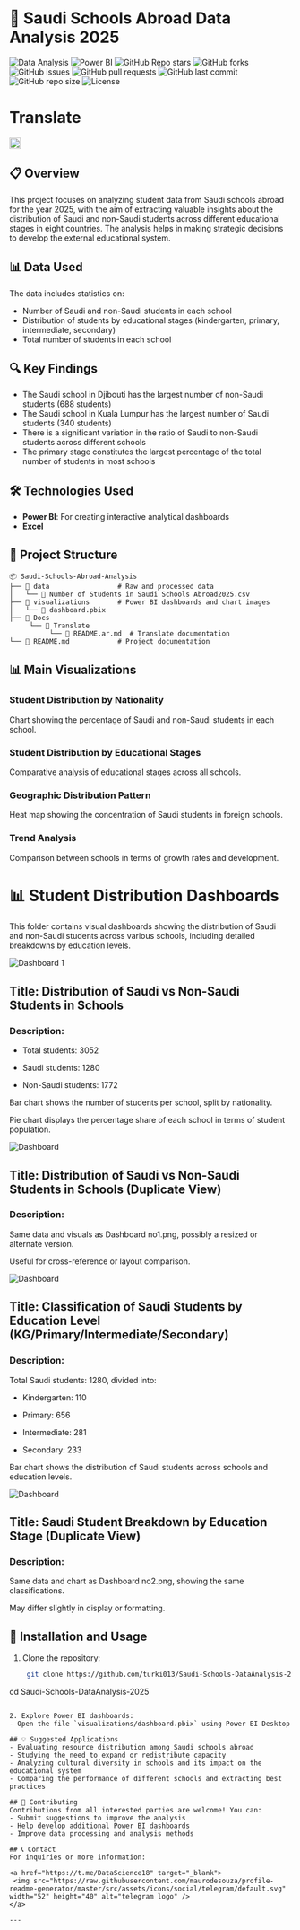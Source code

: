# 🏫 Saudi Schools Abroad Data Analysis 2025

![Data Analysis](https://img.shields.io/badge/Data_Analysis-📊-brightgreen?style=flat-square)
![Power BI](https://img.shields.io/badge/PowerBI-⚡-yellow?style=flat-square&logo=powerbi)
![GitHub Repo stars](https://img.shields.io/github/stars/turki013/Saudi-Schools-DataAnalysis-2025?style=social)
![GitHub forks](https://img.shields.io/github/forks/turki013/Saudi-Schools-DataAnalysis-2025?style=social)
![GitHub issues](https://img.shields.io/github/issues/turki013/Saudi-Schools-DataAnalysis-2025)
![GitHub pull requests](https://img.shields.io/github/issues-pr/turki013/Saudi-Schools-DataAnalysis-2025)
![GitHub last commit](https://img.shields.io/github/last-commit/turki013/Saudi-Schools-DataAnalysis-2025)
![GitHub repo size](https://img.shields.io/github/repo-size/turki013/Saudi-Schools-DataAnalysis-2025)
![License](https://img.shields.io/github/license/turki013/Saudi-Schools-DataAnalysis-2025)


# **Translate**
[<img src="https://flagcdn.com/w40/sa.png" height="20"/>](Docs/Translate/README.ar.md)




## 📋 Overview
This project focuses on analyzing student data from Saudi schools abroad for the year 2025, with the aim of extracting valuable insights about the distribution of Saudi and non-Saudi students across different educational stages in eight countries. The analysis helps in making strategic decisions to develop the external educational system.

## 📊 Data Used
The data includes statistics on:
- Number of Saudi and non-Saudi students in each school
- Distribution of students by educational stages (kindergarten, primary, intermediate, secondary)
- Total number of students in each school

## 🔍 Key Findings
- The Saudi school in Djibouti has the largest number of non-Saudi students (688 students)
- The Saudi school in Kuala Lumpur has the largest number of Saudi students (340 students)
- There is a significant variation in the ratio of Saudi to non-Saudi students across different schools
- The primary stage constitutes the largest percentage of the total number of students in most schools

## 🛠️ Technologies Used
- **Power BI**: For creating interactive analytical dashboards
- **Excel**

## 📂 Project Structure
```
📦 Saudi-Schools-Abroad-Analysis
├── 📁 data                 # Raw and processed data
│   └── 📄 Number of Students in Saudi Schools Abroad2025.csv
├── 📁 visualizations       # Power BI dashboards and chart images
│   └── 📄 dashboard.pbix
├── 📁 Docs
     └── 📁 Translate
          └── 📄 README.ar.md  # Translate documentation
└── 📄 README.md            # Project documentation
```

## 📊 Main Visualizations

### Student Distribution by Nationality
Chart showing the percentage of Saudi and non-Saudi students in each school.

### Student Distribution by Educational Stages
Comparative analysis of educational stages across all schools.

### Geographic Distribution Pattern
Heat map showing the concentration of Saudi students in foreign schools.

### Trend Analysis
Comparison between schools in terms of growth rates and development.

# 📊 Student Distribution Dashboards

This folder contains visual dashboards showing the distribution of Saudi and non-Saudi students across various schools, including detailed breakdowns by education levels.

![Dashboard 1](assets/Dashboard_img/Dashboard_no1.png)

## Title: Distribution of Saudi vs Non-Saudi Students in Schools

### Description:

- Total students: 3052

- Saudi students: 1280

- Non-Saudi students: 1772

Bar chart shows the number of students per school, split by nationality.

Pie chart displays the percentage share of each school in terms of student population.

![Dashboard](assets/Dashboard_img/Dashboard_no3.png)

## Title: Distribution of Saudi vs Non-Saudi Students in Schools (Duplicate View)

### Description:

Same data and visuals as Dashboard no1.png, possibly a resized or alternate version.

Useful for cross-reference or layout comparison.

![Dashboard](assets/Dashboard_img/Dashboard_no2.png)

## Title: Classification of Saudi Students by Education Level (KG/Primary/Intermediate/Secondary)

### Description:

Total Saudi students: 1280, divided into:

- Kindergarten: 110

- Primary: 656

- Intermediate: 281

- Secondary: 233

Bar chart shows the distribution of Saudi students across schools and education levels.

![Dashboard](assets/Dashboard_img/Dashboard_no4.png)

## Title: Saudi Student Breakdown by Education Stage (Duplicate View)

### Description:

Same data and chart as Dashboard no2.png, showing the same classifications.

May differ slightly in display or formatting.


## 🚀 Installation and Usage
1. Clone the repository:
   ```bash
    git clone https://github.com/turki013/Saudi-Schools-DataAnalysis-2025.git
cd Saudi-Schools-DataAnalysis-2025
   ```

2. Explore Power BI dashboards:
   - Open the file `visualizations/dashboard.pbix` using Power BI Desktop

## 💡 Suggested Applications
- Evaluating resource distribution among Saudi schools abroad
- Studying the need to expand or redistribute capacity
- Analyzing cultural diversity in schools and its impact on the educational system
- Comparing the performance of different schools and extracting best practices

## 👥 Contributing
Contributions from all interested parties are welcome! You can:
- Submit suggestions to improve the analysis
- Help develop additional Power BI dashboards
- Improve data processing and analysis methods

## 📞 Contact
For inquiries or more information:

<a href="https://t.me/DataScience18" target="_blank">
    <img src="https://raw.githubusercontent.com/maurodesouza/profile-readme-generator/master/src/assets/icons/social/telegram/default.svg" width="52" height="40" alt="telegram logo" />
  </a>

---

